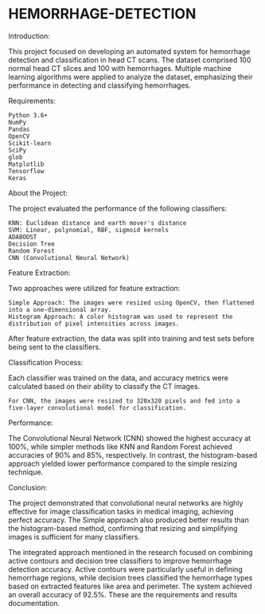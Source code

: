 # HEMORRHAGE-DETECTION


Introduction:

This project focused on developing an automated system for hemorrhage detection and classification in head CT scans. The dataset comprised 100 normal head CT slices and 100 with hemorrhages. Multiple machine learning algorithms were applied to analyze the dataset, emphasizing their performance in detecting and classifying hemorrhages.

Requirements:

    Python 3.6+
    NumPy
    Pandas
    OpenCV
    Scikit-learn
    SciPy
    glob
    Matplotlib
    Tensorflow
    Keras

About the Project:

The project evaluated the performance of the following classifiers:

    KNN: Euclidean distance and earth mover's distance
    SVM: Linear, polynomial, RBF, sigmoid kernels
    ADABOOST
    Decision Tree
    Random Forest
    CNN (Convolutional Neural Network)

Feature Extraction:

Two approaches were utilized for feature extraction:

    Simple Approach: The images were resized using OpenCV, then flattened into a one-dimensional array.
    Histogram Approach: A color histogram was used to represent the distribution of pixel intensities across images.

After feature extraction, the data was split into training and test sets before being sent to the classifiers.

Classification Process:

Each classifier was trained on the data, and accuracy metrics were calculated based on their ability to classify the CT images.

    For CNN, the images were resized to 320x320 pixels and fed into a five-layer convolutional model for classification.

Performance:

The Convolutional Neural Network (CNN) showed the highest accuracy at 100%, while simpler methods like KNN and Random Forest achieved accuracies of 90% and 85%, respectively. In contrast, the histogram-based approach yielded lower performance compared to the simple resizing technique.

Conclusion:

The project demonstrated that convolutional neural networks are highly effective for image classification tasks in medical imaging, achieving perfect accuracy. The Simple approach also produced better results than the histogram-based method, confirming that resizing and simplifying images is sufficient for many classifiers.

The integrated approach mentioned in the research focused on combining active contours and decision tree classifiers to improve hemorrhage detection accuracy. Active contours were particularly useful in defining hemorrhage regions, while decision trees classified the hemorrhage types based on extracted features like area and perimeter. The system achieved an overall accuracy of 92.5%.
These are the requirements and results documentation.
